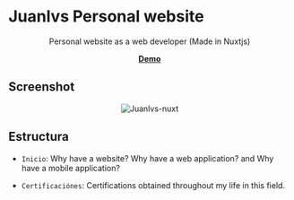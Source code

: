 # Juanlvs Personal website

<p align="center">
  Personal website as a web developer (Made in Nuxtjs)
</p>

<p align="center">
  <a href="https://juanlvs-nuxt.netlify.app/" target="_blank"><b>Demo</b></a>
</p>

## Screenshot 
<p align="center">
  <img src="https://i.imgur.com/RgmEcEw.png" title="Juanlvs-nuxt" />
</p>

## Estructura
- `Inicio`: Why have a website? Why have a web application? and Why have a mobile application?

- `Certificaciónes`: Certifications obtained throughout my life in this field.
